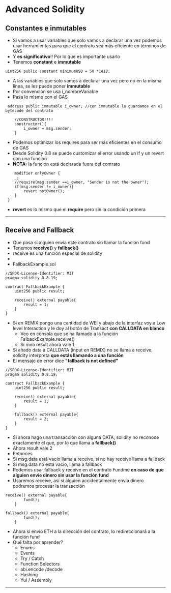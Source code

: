 # Advanced Solidity

## Constantes e inmutables

- Si vamos a usar variables que solo vamos a declarar una vez podemos usar herramientas para que el contrato sea más eficiente en términos de GAS
- Y **es significativo**!! Por lo que es importante usarlo
- Tenemos **constant** e **immutable**

~~~solidity
uint256 public constant minimumUSD = 50 *1e18;
~~~

- A las variables que solo vamos a declarar una vez pero no en la misma linea, se les puede poner **immutable**
- Por convencion se usa i_nombreVariable
- Pasa lo mismo con el GAS

~~~solidity
 address public immutable i_owner; //con immutable lo guardamos en el bytecode del contrato

    //CONSTRUCTOR!!!!    
    constructor(){
        i_owner = msg.sender;    
    }
~~~

- Podemos optimizar los requires para ser más eficientes en el consumo de GAS
- Desde Solidity 0.8 se puede customizar el error usando un if y un revert con una función
- **NOTA:** la función está declarada fuera del contrato
~~~solidity
    modifier onlyOwner {
    _;
    //require(msg.sender ==i_owner, "Sender is not the owner");
    if(msg.sender != i_owner){
        revert notOwner();
    }
 }
~~~

- **revert** es lo mismo que el **require** pero sin la condición primera
-----

## Receive and Fallback

- Que pasa si alguien envia este contrato sin llamar la función fund
- Tenemos **receive()** y **fallback()**
- receive es una función especial de solidity
- 
- FallbackExample.sol

~~~solidity
//SPDX-License-Identifier: MIT
pragma solidity 0.8.19;

contract FallbackExample {
    uint256 public result;

    receive() external payable{
        result = 1;
    }
}
~~~

- Si en REMIX pongo una cantidad de WEI y abajo de la interfaz voy a Low level Interaction y le doy al botón de Transact **con CALLDATA en blanco**
  - Veo en consola que se ha llamado a la función FalbackExample.receive()
  - Si miro result ahora vale 1
- Si añado data a CALLDATA (input en REMIX) no se llama a receive, solidity interpreta **que estás llamando a una función**
- El mensaje de error dice **"fallback is not defined"**

~~~solidity
//SPDX-License-Identifier: MIT
pragma solidity 0.8.19;

contract FallbackExample {
    uint256 public result;

    receive() external payable{
        result = 1;
    }

    fallback() external payable{
        result = 2;
    }
}
~~~ 

- Si ahora hago una transacción con alguna DATA, solidity no reconoce exactamente el que, por lo que llama a **fallback()**
- Ahora result vale 2
- Entonces
- Si msg.data está vacío llama a receive, si no hay receive llama a fallback
- Si msg.data no está vacío, llama a fallback
- Podemos usar fallback y receive en el contrato Fundme **en caso de que alguien envie dinero sin usar la función fund**
- Usaremos receive, así si alguien accidentalmente envía dinero podremos procesar la transacción

~~~solidity
receive() external payable{
        fund();
    }

fallback() external payable{
        fund();
    }
~~~ 

- Ahora si envio ETH a la dirección del contrato, lo redireccionará a la función fund
- Qué falta por aprender?
  - Enums
  - Events
  - Try / Catch
  - Function Selectors
  - abi.encode /decode
  - Hashing
  - Yul / Assembly
--------

